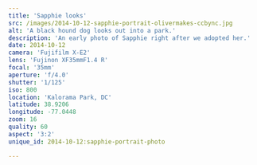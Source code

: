 ```yaml
---
title: 'Sapphie looks'
src: /images/2014-10-12-sapphie-portrait-olivermakes-ccbync.jpg
alt: 'A black hound dog looks out into a park.'
description: 'An early photo of Sapphie right after we adopted her.'
date: 2014-10-12
camera: 'Fujifilm X-E2'
lens: 'Fujinon XF35mmF1.4 R'
focal: '35mm'
aperture: 'f/4.0'
shutter: '1/125'
iso: 800
location: 'Kalorama Park, DC'
latitude: 38.9206
longitude: -77.0448
zoom: 16
quality: 60
aspect: '3:2'
unique_id: 2014-10-12:sapphie-portrait-photo

---
```

